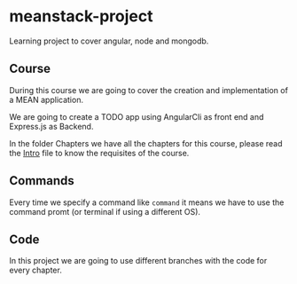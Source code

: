 # meanstack-project
Learning project to cover angular, node and mongodb.

## Course
During this course we are going to cover the creation and implementation of a MEAN application.

We are going to create a TODO app using AngularCli as front end and Express.js as Backend.

In the folder Chapters we have all the chapters for this course, please read the [Intro](Chapters/intro.md) file to know the requisites of the course.

## Commands
Every time we specify a command like ```command``` it means we have to use the command promt (or terminal if using a different OS).

## Code
In this project we are going to use different branches with the code for every chapter.
